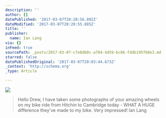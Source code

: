 ```yaml
---
description: ''
author: []
datePublished: '2017-03-07T20:20:56.892Z'
dateModified: '2017-03-07T20:20:55.885Z'
title: ''
publisher:
  name: Ian Lang
via: {}
inFeed: true
sourcePath: _posts/2017-03-07-c7e8db0c-a704-4d59-bc86-fddb195f60e3.md
starred: false
datePublishedOriginal: '2017-03-07T20:03:44.673Z'
_context: 'http://schema.org'
_type: Article

---
```

![](https://imgflo.herokuapp.com/graph/2b2431f8e7ba7b0/eb6023c8f42f094ad7bbcae71aee9a4e/croprotate.jpg?cropheight=2039&cropwidth=3111&degrees=0&input=https%3A%2F%2Fthe-grid-user-content.s3-us-west-2.amazonaws.com%2Fa0978254-3617-44b9-81b1-2d6d176b9af1.jpg&x=0&y=0)

> Hello Drew,
> I have taken some photographs of your amazing wheels on my bike ride from Hitchin to Cambridge today - WHAT A HUGE difference they've made to my bike. Very impressed! Ian Lang